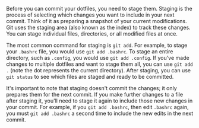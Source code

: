 Before you can commit your dotfiles, you need to stage them. Staging is the process of selecting which changes you want to include in your next commit. Think of it as preparing a snapshot of your current modifications. Git uses the staging area (also known as the index) to track these changes. You can stage individual files, directories, or all modified files at once.

The most common command for staging is `git add`. For example, to stage your `.bashrc` file, you would use `git add .bashrc`. To stage an entire directory, such as `.config`, you would use `git add .config`. If you've made changes to multiple dotfiles and want to stage them all, you can use `git add .` (note the dot represents the current directory). After staging, you can use `git status` to see which files are staged and ready to be committed.

It's important to note that staging doesn't commit the changes; it only prepares them for the next commit. If you make further changes to a file after staging it, you'll need to stage it again to include those new changes in your commit. For example, if you `git add .bashrc`, then edit `.bashrc` again, you must `git add .bashrc` a second time to include the new edits in the next commit.